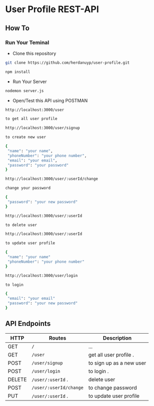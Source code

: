 # User Profile REST-API

## How To

### Run Your Teminal

* Clone this repository
```sh
git clone https://github.com/herdanuyp/user-profile.git
```
```sh
npm install
```

* Run Your Server
```sh
nodemon server.js
```

* Open/Test this API using POSTMAN
```sh
http://localhost:3000/user

to get all user profile
```

```sh
http://localhost:3000/user/signup

to create new user

{
 "name": "your name",
 "phoneNumber": "your phone number",
 "email": "your email",
 "password": "your password"
}
```

```sh
http://localhost:3000/user/:userId/change

change your password

{
 "password": "your new password"
}
```

```sh
http://localhost:3000/user/:userId

to delete user
```


```sh
http://localhost:3000/user/:userId

to update user profile

{
 "name": "your name"
 "phoneNumber": "your phone number"
}
```

```sh
http://localhost:3000/user/login

to login

{
 "email": "your email"
 "password": "your new password"
}
```

## API Endpoints

| HTTP   | Routes                 | Description                     |
| ------ | ---------------------- | ------------------------------- |
| GET    | `/`                    | ...                             |
| GET    | `/user`                | get all user profile .          |
| POST   | `/user/signup`         | to sign up as a new user        |
| POST   | `/user/login`          | to login .                      |
| DELETE | `/user/:userId` .      | delete user                     |
| POST   | `/user/:userId/change` | to change password              |
| PUT    | `/user/:userId` .      | to update user profile          |
